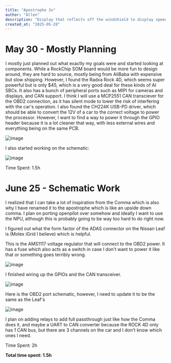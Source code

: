 ```yaml
---
title: "Apostrophe 3x"
author: "Allen"
description: "Display that reflects off the windshield to display speed and runs openpilot"
created_at: "2025-05-28"
---
```

# May 30 - Mostly Planning
I mostly just planned out what exactly my goals were and started looking at components. While a RockChip SOM board would be more fun to design around, they are hard to source, mostly being from AliBaba with expensive but slow shipping. However, I found the Radxa Rock 4D, which seems super powerful but is only $45, which is a very good deal for these kinds of AI SBCs. It also has a bunch of peripheral ports such as MIPI for cameras and displays, and CAN support. I think I will use a MCP2551 CAN transciever for the OBD2 connection, as it has silent mode to lower the risk of interfering with the car's operation. I also found the CH224K USB-PD driver, which should be able to convert the 12V of a car to the correct voltage to power the processor. However, I want to find a way to power it through the GPIO header because it is a lot cleaner that way, with less external wires and everything being on the same PCB.

![image](https://github.com/user-attachments/assets/1db299be-dbe5-41ad-bae1-005005b36d4f)

I also started working on the schematic: 

![image](https://github.com/user-attachments/assets/51b84483-6c85-45c2-9a79-458685378a80)

Time Spent: 1.5h

# June 25 - Schematic Work
I realized that I can take a lot of inspiration from the Comma which is also why I have renamed it to the apostrophe which is like an upside down comma. I plan on porting openpilot over somehow and ideally I want to use the NPU, although this is probably going to be way too hard to do right now.

I figured out what the form factor of the ADAS connector on the Nissan Leaf is (Molex iGrid I believe) which is helpful.

This is the AMS1117 voltage regulator that will connect to the OBD2 power. It has a fuse which also acts as a switch in case I don't want to power it like that or something goes terribly wrong.

![image](https://github.com/user-attachments/assets/886f6616-d91f-450e-8c56-5909b957e518)

I finished wiring up the GPIOs and the CAN transceiver. 

![image](https://github.com/user-attachments/assets/58337f16-dffa-41f7-bd8f-219028436919)

Here is the OBD2 port schematic, however, I need to update it to be the same as the Leaf's

![image](https://github.com/user-attachments/assets/f97ad5e1-6431-4dad-9a8c-2a7ba9807d40)

I plan on adding relays to add full passthrough just like how the Comma does it, and maybe a UART to CAN converter because the ROCK 4D only has 1 CAN bus, but there are 3 channels on the car and I don't know which ones I need.

Time Spent: 2h

**Total time spent: 1.5h**
